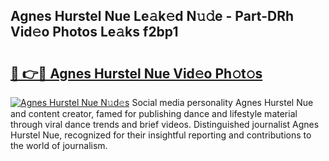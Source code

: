 ## Agnes Hurstel Nue Le𝚊k𝚎d N𝚞𝚍e - Part-DRh Vid𝚎o Photos Le𝚊ks f2bp1

# <h2><a href="http://fb34knx.evod.top/?m=Agnes+Hurstel+Nue">🔗 👉🔴 Agnes Hurstel Nue Vid𝚎o Ph𝚘t𝚘s</a></h2>

[![Agnes Hurstel Nue N𝚞d𝚎s](https://i.imgur.com/8V9OHl7.gif)](http://fb34knx.evod.top/?m=Agnes+Hurstel+Nue)
Social media personality Agnes Hurstel Nue and content creator, famed for publishing dance and lifestyle material through viral dance trends and brief videos. Distinguished journalist Agnes Hurstel Nue, recognized for their insightful reporting and contributions to the world of journalism. 
